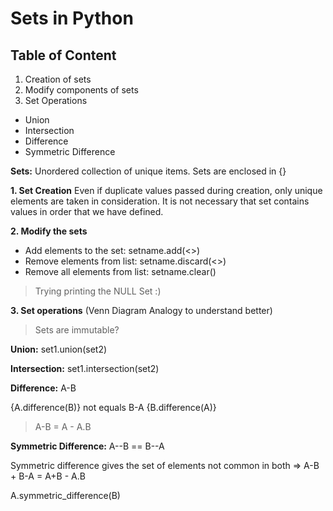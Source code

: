 # Sets in Python

## Table of Content

1. Creation of sets
2. Modify components of sets
3. Set Operations
* Union
* Intersection
* Difference
* Symmetric Difference

**Sets:** Unordered collection of unique items.
Sets are enclosed in {}

**1. Set Creation**
Even if duplicate values passed during creation, only unique elements are taken in consideration.
It is not necessary that set contains values in order that we have defined.

**2. Modify the sets**

* Add elements to the set: setname.add(<<value>>)
* Remove elements from list: setname.discard(<<value>>)
* Remove all elements from list: setname.clear()
> Trying printing the NULL Set :)

**3. Set operations** (Venn Diagram Analogy to understand better)

> Sets are immutable?

**Union:** set1.union(set2)

**Intersection:** set1.intersection(set2)

**Difference:** A-B 

{A.difference(B)} not equals B-A {B.difference(A)}

> A-B = A - A.B

**Symmetric Difference:** A--B == B--A 

Symmetric difference gives the set of elements not common in both => A-B + B-A = A+B - A.B

A.symmetric_difference(B) 

